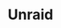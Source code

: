 ---
description: A powerful, easy operating system for servers and storage. Maximize your
  hardware with unmatched flexibility.
episode: 619
link: https://unraid.net/unplugged
shortname: unraid.net-lup
title: Unraid
---